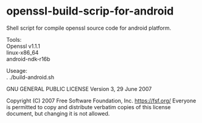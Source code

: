 # openssl-build-scrip-for-android

Shell script for compile openssl source code for android platform.

Tools:   
Openssl v1.1.1  
linux-x86_64  
android-ndk-r16b  
   
Useage:  
. ./build-android.sh  

GNU GENERAL PUBLIC LICENSE
                       Version 3, 29 June 2007

 Copyright (C) 2007 Free Software Foundation, Inc. <https://fsf.org/>
 Everyone is permitted to copy and distribute verbatim copies
 of this license document, but changing it is not allowed.
